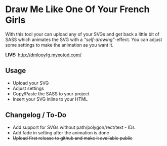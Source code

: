 # Draw Me Like One Of Your French Girls

With this tool your can upload any of your SVGs and get back a little bit of SASS which animates the SVG with a *"self-drawing"*-effect. You can adjust some settings to make the animation as you want it.

**LIVE:** http://dmlooyfg.myxotod.com/

## Usage

* Upload your SVG
* Adjust settings
* Copy/Paste the SASS to your project
* Insert your SVG inline to your HTML

## Changelog / To-Do

* Add support for SVGs without path/polygon/rect/text - IDs
* Add fade in setting after the animation is done
* ~~Upload first release to github and make it available public~~